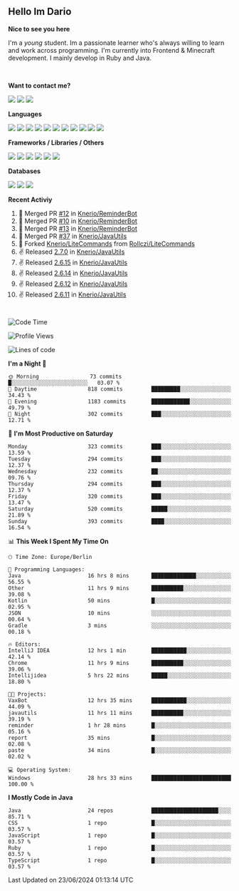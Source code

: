 <h2>Hello Im Dario</h2>

**Nice to see you here**

I'm a *young* student. Im a passionate learner who's always willing to learn and work across
programming. I'm currently into Frontend & Minecraft development. I mainly develop in Ruby and Java.

<br/>

**Want to contact me?**

<a href="https://github.com/knerio"><img src="https://img.shields.io/badge/-Github-blue?style=for-the-badge&logo=github&logoColor=white"/></a> <a href="https://discord.com/users/639416958923702292"><img src="https://img.shields.io/badge/-knerio-blue?style=for-the-badge&logo=discord&logoColor=white"/></a> <a href="https://twitch.tv/dopalos_"><img src="https://img.shields.io/badge/-twitch-blue?style=for-the-badge&logo=twitch&logoColor=white"/></a>

**Languages**

<img src="https://img.shields.io/badge/-HTML-blue?style=for-the-badge&logo=html5&logoColor=white"/> <img src="https://img.shields.io/badge/-CSS-blue?style=for-the-badge&logo=CSS3&logoColor=white"/> <img src="https://img.shields.io/badge/-Javascript-blue?style=for-the-badge&logo=javascript&logoColor=white"/> <img src="https://img.shields.io/badge/-Typescript-blue?style=for-the-badge&logo=TypeScript&logoColor=white"/> <img src="https://img.shields.io/badge/-Java-blue?style=for-the-badge&logo=java&logoColor=white"/> <img src="https://img.shields.io/badge/-Kotlin-blue?style=for-the-badge&logo=kotlin&logoColor=white"/> <img src="https://img.shields.io/badge/-SQL-blue?style=for-the-badge&logo=MYSQL&logoColor=white"/> <img src="https://img.shields.io/badge/-Markdown-blue?style=for-the-badge&logo=Markdown&logoColor=white"/> <img src="https://img.shields.io/badge/-JSON-blue?style=for-the-badge&logo=JSON&logoColor=white"/> <img src="https://img.shields.io/badge/-Git-blue?style=for-the-badge&logo=Git&logoColor=white"/> <img src="https://img.shields.io/badge/-Ruby-blue?style=for-the-badge&logo=Ruby&logoColor=white"/>
<br/>

 **Frameworks / Libraries / Others**

<img src="https://img.shields.io/badge/-Bootstrap-blue?style=for-the-badge&logo=Bootstrap&logoColor=white"/> <img src="https://img.shields.io/badge/-Node.JS-blue?style=for-the-badge&logo=node.js&logoColor=white"/> <img src="https://img.shields.io/badge/-React-blue?style=for-the-badge&logo=React&logoColor=white"/> <img src="https://img.shields.io/badge/-Express-blue?style=for-the-badge&logo=Express&logoColor=white"/> <img src="https://img.shields.io/badge/-Next.Js-blue?style=for-the-badge&logo=Next.Js&logoColor=white"/> <img src="https://img.shields.io/badge/-Ruby_On_Rails-blue?style=for-the-badge&logo=ruby-on-rails&logoColor=white"/>

**Databases**

<img src="https://img.shields.io/badge/-MongoDB-blue?style=for-the-badge&logo=mongodb&logoColor=white"/> <img src="https://img.shields.io/badge/-MariaDB-blue?style=for-the-badge&logo=MariaDB&logoColor=white"/>
<img src="https://img.shields.io/badge/-PostgreSQL-blue?style=for-the-badge&logo=PostgreSQl&logoColor=white"/>

**Recent Activiy**

<!--RECENT_ACTIVITY:start-->
1. 🎉 Merged PR [#12](https://github.com/Knerio/ReminderBot/pull/12) in [Knerio/ReminderBot](https://github.com/Knerio/ReminderBot)<br>
2. 🎉 Merged PR [#10](https://github.com/Knerio/ReminderBot/pull/10) in [Knerio/ReminderBot](https://github.com/Knerio/ReminderBot)<br>
3. 🎉 Merged PR [#13](https://github.com/Knerio/ReminderBot/pull/13) in [Knerio/ReminderBot](https://github.com/Knerio/ReminderBot)<br>
4. 🎉 Merged PR [#37](https://github.com/Knerio/JavaUtils/pull/37) in [Knerio/JavaUtils](https://github.com/Knerio/JavaUtils)<br>
5. 🔱 Forked [Knerio/LiteCommands](https://github.com/Knerio/LiteCommands) from [Rollczi/LiteCommands](https://github.com/Rollczi/LiteCommands)<br>
6. ✌️ Released [2.7.0](https://github.com/Knerio/JavaUtils/releases/tag/2.7.0) in [Knerio/JavaUtils](https://github.com/Knerio/JavaUtils)<br>
7. ✌️ Released [2.6.15](https://github.com/Knerio/JavaUtils/releases/tag/2.6.15) in [Knerio/JavaUtils](https://github.com/Knerio/JavaUtils)<br>
8. ✌️ Released [2.6.14](https://github.com/Knerio/JavaUtils/releases/tag/2.6.14) in [Knerio/JavaUtils](https://github.com/Knerio/JavaUtils)<br>
9. ✌️ Released [2.6.12](https://github.com/Knerio/JavaUtils/releases/tag/2.6.12) in [Knerio/JavaUtils](https://github.com/Knerio/JavaUtils)<br>
10. ✌️ Released [2.6.11](https://github.com/Knerio/JavaUtils/releases/tag/2.6.11) in [Knerio/JavaUtils](https://github.com/Knerio/JavaUtils)<br>
<!--RECENT_ACTIVITY:end-->
 
#

<!--START_SECTION:waka-->
![Code Time](http://img.shields.io/badge/Code%20Time-417%20hrs%2059%20mins-blue)

![Profile Views](http://img.shields.io/badge/Profile%20Views-0-blue)

![Lines of code](https://img.shields.io/badge/From%20Hello%20World%20I%27ve%20Written-119.9%20thousand%20lines%20of%20code-blue)

**I'm a Night 🦉** 

```text
🌞 Morning                73 commits          █░░░░░░░░░░░░░░░░░░░░░░░░   03.07 % 
🌆 Daytime                818 commits         █████████░░░░░░░░░░░░░░░░   34.43 % 
🌃 Evening                1183 commits        ████████████░░░░░░░░░░░░░   49.79 % 
🌙 Night                  302 commits         ███░░░░░░░░░░░░░░░░░░░░░░   12.71 % 
```
📅 **I'm Most Productive on Saturday** 

```text
Monday                   323 commits         ███░░░░░░░░░░░░░░░░░░░░░░   13.59 % 
Tuesday                  294 commits         ███░░░░░░░░░░░░░░░░░░░░░░   12.37 % 
Wednesday                232 commits         ██░░░░░░░░░░░░░░░░░░░░░░░   09.76 % 
Thursday                 294 commits         ███░░░░░░░░░░░░░░░░░░░░░░   12.37 % 
Friday                   320 commits         ███░░░░░░░░░░░░░░░░░░░░░░   13.47 % 
Saturday                 520 commits         █████░░░░░░░░░░░░░░░░░░░░   21.89 % 
Sunday                   393 commits         ████░░░░░░░░░░░░░░░░░░░░░   16.54 % 
```


📊 **This Week I Spent My Time On** 

```text
🕑︎ Time Zone: Europe/Berlin

💬 Programming Languages: 
Java                     16 hrs 8 mins       ██████████████░░░░░░░░░░░   56.55 % 
Other                    11 hrs 9 mins       ██████████░░░░░░░░░░░░░░░   39.08 % 
Kotlin                   50 mins             █░░░░░░░░░░░░░░░░░░░░░░░░   02.95 % 
JSON                     10 mins             ░░░░░░░░░░░░░░░░░░░░░░░░░   00.64 % 
Gradle                   3 mins              ░░░░░░░░░░░░░░░░░░░░░░░░░   00.18 % 

🔥 Editors: 
IntelliJ IDEA            12 hrs 1 min        ███████████░░░░░░░░░░░░░░   42.14 % 
Chrome                   11 hrs 9 mins       ██████████░░░░░░░░░░░░░░░   39.06 % 
Intellijidea             5 hrs 22 mins       █████░░░░░░░░░░░░░░░░░░░░   18.80 % 

🐱‍💻 Projects: 
VaxBot                   12 hrs 35 mins      ███████████░░░░░░░░░░░░░░   44.09 % 
javautils                11 hrs 11 mins      ██████████░░░░░░░░░░░░░░░   39.19 % 
reminder                 1 hr 28 mins        █░░░░░░░░░░░░░░░░░░░░░░░░   05.16 % 
report                   35 mins             █░░░░░░░░░░░░░░░░░░░░░░░░   02.08 % 
paste                    34 mins             █░░░░░░░░░░░░░░░░░░░░░░░░   02.02 % 

💻 Operating System: 
Windows                  28 hrs 33 mins      █████████████████████████   100.00 % 
```

**I Mostly Code in Java** 

```text
Java                     24 repos            █████████████████████░░░░   85.71 % 
CSS                      1 repo              █░░░░░░░░░░░░░░░░░░░░░░░░   03.57 % 
JavaScript               1 repo              █░░░░░░░░░░░░░░░░░░░░░░░░   03.57 % 
Ruby                     1 repo              █░░░░░░░░░░░░░░░░░░░░░░░░   03.57 % 
TypeScript               1 repo              █░░░░░░░░░░░░░░░░░░░░░░░░   03.57 % 
```




 Last Updated on 23/06/2024 01:13:14 UTC
<!--END_SECTION:waka-->

